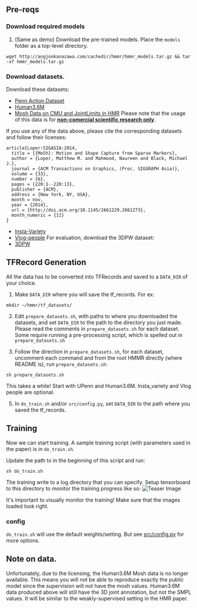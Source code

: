 ## Pre-reqs

### Download required models

1. (Same as demo) Download the pre-trained models. Place the `models` folder as a top-level
directory.

```
wget http://angjookanazawa.com/cachedir/hmmr/hmmr_models.tar.gz && tar -xf hmmr_models.tar.gz
```

### Download datasets.
Download these datasets:

- [Penn Action Dataset](https://dreamdragon.github.io/PennAction/)
- [Human3.6M](http://vision.imar.ro/human3.6m/description.php)
- [Mosh Data on CMU and JointLimits in HMR](https://drive.google.com/file/d/1b51RMzi_5DIHeYh2KNpgEs8LVaplZSRP/view?usp=sharing) Please note that the usage of this data is for [**non-comercial scientific research only**](http://mosh.is.tue.mpg.de/data_license).

If you use any of the data above, please cite the corresponding datasets and
follow their licenses:
```
article{Loper:SIGASIA:2014,
  title = {{MoSh}: Motion and Shape Capture from Sparse Markers},
  author = {Loper, Matthew M. and Mahmood, Naureen and Black, Michael J.},
  journal = {ACM Transactions on Graphics, (Proc. SIGGRAPH Asia)},
  volume = {33},
  number = {6},
  pages = {220:1--220:13},
  publisher = {ACM},
  address = {New York, NY, USA},
  month = nov,
  year = {2014},
  url = {http://doi.acm.org/10.1145/2661229.2661273},
  month_numeric = {11}
}
```
- [Insta-Variety](insta_variety.md)
- [Vlog-people](vlog_people.md)
For evaluation, download the 3DPW dataset:
- [3DPW](https://virtualhumans.mpi-inf.mpg.de/3DPW/)

## TFRecord Generation

All the data has to be converted into TFRecords and saved to a `DATA_DIR` of
your choice.

1. Make `DATA_DIR` where you will save the tf_records. For ex:
```
mkdir ~/hmmr/tf_datasets/
```

2. Edit `prepare_datasets.sh`, with paths to where you downloaded the datasets,
and set `DATA_DIR` to the path to the directory you just made. Please read the
comments in `prepare_datasets.sh` for each dataset. Some require running a
pre-processing script, which is spelled out in `prepare_datasets.sh`

3. Follow the direction in `prepare_datasets.sh`, for each dataset, uncomment
each command and from the root HMMR directly (where README is), run `prepare_datasets.sh`:
```
sh prepare_datasets.sh
```

This takes a while! Start with UPenn and Human3.6M. Insta_variety and Vlog
people are optional.

5. In `do_train.sh` and/or `src/config.py`, set `DATA_DIR` to the path where you saved the
tf_records.


## Training
Now we can start training.
A sample training script (with parameters used in the paper) is in
`do_train.sh`.

Update the path to  in the beginning of this script and run:
```
sh do_train.sh
```

The training write to a log directory that you can specify.
Setup tensorboard to this directory to monitor the training progress like so:
![Teaser Image](https://akanazawa.github.io/human_dynamics/resources/tboard_ex.png)

It's important to visually monitor the training! Make sure that the images
loaded look right.

### config
`do_train.sh` will use the default weights/setting. But see
[src/config.py](/src/config.py) for more options.


## Note on data.
Unfortunately, due to the licensing, the Human3.6M Mosh data is no longer
available.
This means you will not be able to reproduce exactly the public model since the
supervision will not have the mosh values. Human3.6M data produced above will
still have the 3D joint annotation, but not the SMPL values. It will be similar
to the weakly-supervised setting in the HMR paper.
